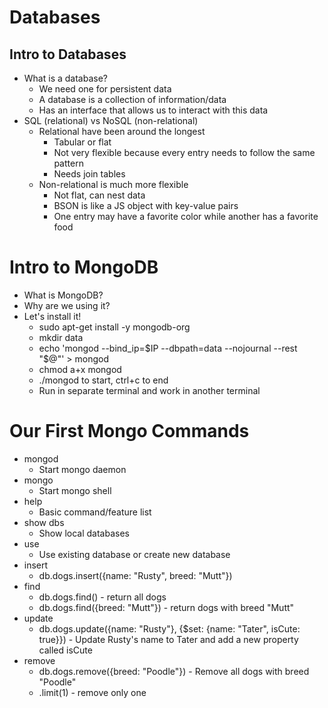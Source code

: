 # Databases

## Intro to Databases
* What is a database?
    * We need one for persistent data
    * A database is a collection of information/data
    * Has an interface that allows us to interact with this data
* SQL (relational) vs NoSQL (non-relational)
    * Relational have been around the longest
        * Tabular or flat
        * Not very flexible because every entry needs to follow the same pattern
        * Needs join tables
    * Non-relational is much more flexible
        * Not flat, can nest data
        * BSON is like a JS object with key-value pairs
        * One entry may have a favorite color while another has a favorite food

# Intro to MongoDB
* What is MongoDB?
* Why are we using it?
* Let's install it!
    * sudo apt-get install -y mongodb-org
    * mkdir data
    * echo 'mongod --bind_ip=$IP --dbpath=data --nojournal --rest "$@"' > mongod
    * chmod a+x mongod
    * ./mongod to start, ctrl+c to end
    * Run in separate terminal and work in another terminal

# Our First Mongo Commands
* mongod
    * Start mongo daemon
* mongo
    * Start mongo shell
* help
    * Basic command/feature list
* show dbs
    * Show local databases
* use
    * Use existing database or create new database
* insert
    * db.dogs.insert({name: "Rusty", breed: "Mutt"})
* find
    * db.dogs.find() - return all dogs
    * db.dogs.find({breed: "Mutt"}) - return dogs with breed "Mutt"
* update
    * db.dogs.update({name: "Rusty"}, {$set: {name: "Tater", isCute: true}}) - Update Rusty's name to Tater and add a new property called isCute
* remove
    * db.dogs.remove({breed: "Poodle"}) - Remove all dogs with breed "Poodle"
    * .limit(1) - remove only one